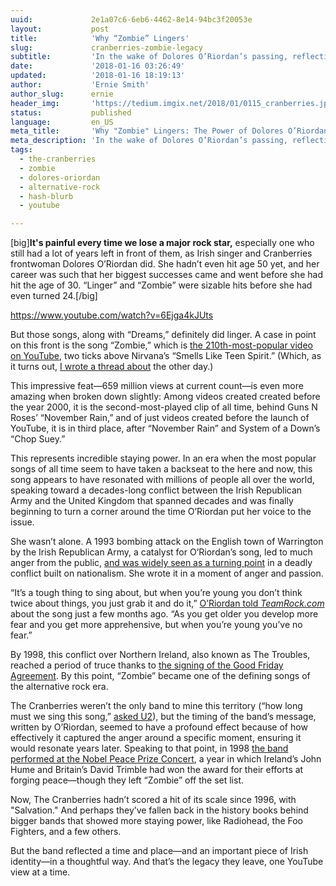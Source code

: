 ```yaml
---
uuid:             2e1a07c6-6eb6-4462-8e14-94bc3f20053e
layout:           post
title:            'Why “Zombie” Lingers'
slug:             cranberries-zombie-legacy
subtitle:         'In the wake of Dolores O’Riordan’s passing, reflecting on why The Cranberries’ “Zombie” is one of the most-watched YouTube videos of all time.'
date:             '2018-01-16 03:26:49'
updated:          '2018-01-16 18:19:13'
author:           'Ernie Smith'
author_slug:      ernie
header_img:       'https://tedium.imgix.net/2018/01/0115_cranberries.jpg'
status:           published
language:         en_US
meta_title:       'Why "Zombie" Lingers: The Power of Dolores O’Riordan’s Greatest Song'
meta_description: 'In the wake of Dolores O’Riordan’s passing, reflecting on why The Cranberries’ “Zombie” is one of the most-watched YouTube videos of all time.'
tags:
  - the-cranberries
  - zombie
  - dolores-oriordan
  - alternative-rock
  - hash-blurb
  - youtube

---
```


[big]**It's painful every time we lose a major rock star,** especially one who still had a lot of years left in front of them, as Irish singer and Cranberries frontwoman Dolores O’Riordan did. She hadn’t even hit age 50 yet, and her career was such that her biggest successes came and went before she had hit the age of 30. “Linger” and “Zombie” were sizable hits before she had even turned 24.[/big]

https://www.youtube.com/watch?v=6Ejga4kJUts

But those songs, along with “Dreams,” definitely did linger. A case in point on this front is the song “Zombie,” which is [the 210th-most-popular video on YouTube](https://www.youtube.com/playlist?list=PLirAqAtl_h2r5g8xGajEwdXd3x1sZh8hC), two ticks above Nirvana’s “Smells Like Teen Spirit.” (Which, as it turns out, [I wrote a thread about](https://twitter.com/ShortFormErnie/status/952639864285073409) the other day.)

This impressive feat—659 million views at current count—is even more amazing when broken down slightly: Among videos created created before the year 2000, it is the second-most-played clip of all time, behind Guns N Roses’ “November Rain,” and of just videos created before the launch of YouTube, it is in third place, after “November Rain” and System of a Down’s “Chop Suey.”

This represents incredible staying power. In an era when the most popular songs of all time seem to have taken a backseat to the here and now, this song appears to have resonated with millions of people all over the world, speaking toward a decades-long conflict between the Irish Republican Army and the United Kingdom that spanned decades and was finally beginning to turn a corner around the time O’Riordan put her voice to the issue.

She wasn’t alone. A 1993 bombing attack on the English town of Warrington by the Irish Republican Army, a catalyst for O’Riordan’s song, led to much anger from the public, [and was widely seen as a turning point](https://www.belfasttelegraph.co.uk/news/northern-ireland/despicable-act-that-became-a-turning-point-of-the-troubles-30476166.html) in a deadly conflict built on nationalism. She wrote it in a moment of anger and passion.

“It’s a tough thing to sing about, but when you’re young you don’t think twice about things, you just grab it and do it,” [O’Riordan told *TeamRock.com*](http://teamrock.com/feature/2017-11-02/the-story-behind-the-song-the-cranberries-zombie) about the song just a few months ago. “As you get older you develop more fear and you get more apprehensive, but when you’re young you’ve no fear.”

By 1998, this conflict over Northern Ireland, also known as The Troubles, reached a period of truce thanks to [the signing of the Good Friday Agreement](http://www.bbc.co.uk/history/events/good_friday_agreement). By this point, “Zombie” became one of the defining songs of the alternative rock era.

The Cranberries weren’t the only band to mine this territory (“how long must we sing this song,” [asked U2](https://www.youtube.com/watch?v=EM4vblG6BVQ)), but the timing of the band’s message, written by O’Riordan, seemed to have a profound effect because of how effectively it captured the anger around a specific moment, ensuring it would resonate years later. Speaking to that point, in 1998 [the band performed at the Nobel Peace Prize Concert](https://www.youtube.com/watch?v=Uj-Pqv-HbU4), a year in which Ireland’s John Hume and Britain’s David Trimble had won the award for their efforts at forging peace—though they left “Zombie” off the set list.

Now, The Cranberries hadn’t scored a hit of its scale since 1996, with "Salvation." And perhaps they’ve fallen back in the history books behind bigger bands that showed more staying power, like Radiohead, the Foo Fighters, and a few others.

But the band reflected a time and place—and an important piece of Irish identity—in a thoughtful way. And that’s the legacy they leave, one YouTube view at a time.
